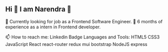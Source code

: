 ## Hi 👋 I am Narendra 🔭

💪 Currently looking for job as a Frontend Software Engineer.
💼 6 months of experience as a intern in Frontend developer.


📫 How to reach me:
Linkedin Badge
Languages and Tools: HTML5 CSS3 JavaScript  React react-router redux mui bootstrap NodeJS express 
